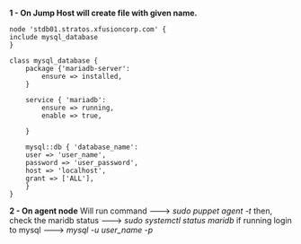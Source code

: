 **1 - On Jump Host will create file with given name.**
    
```
node 'stdb01.stratos.xfusioncorp.com' {
include mysql_database
}

class mysql_database {
    package {'mariadb-server':
        ensure => installed,
    }
  
    service { 'mariadb':
        ensure => running,
        enable => true,
  
    }
    
    mysql::db { 'database_name':
    user => 'user_name',
    password => 'user_password',
    host => 'localhost',
    grant => ['ALL'],
    }
}
```

 **2 - On agent node**
 Will run command ---> *sudo puppet agent -t*
 then, check the maridb status ---> *sudo systemctl status maridb*
 if running login to mysql ---> *mysql -u user_name -p*
